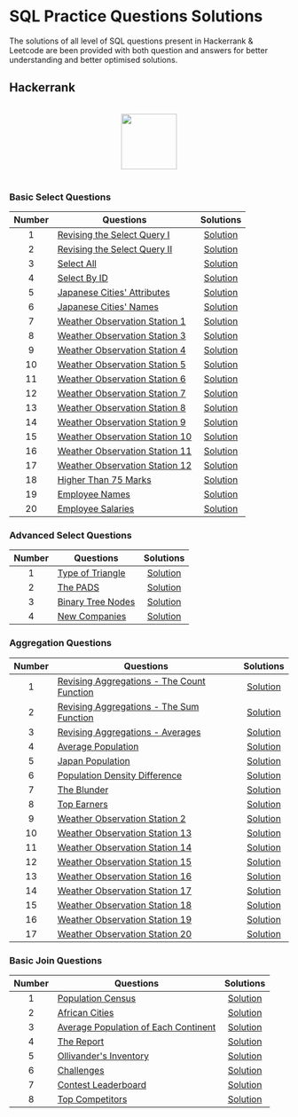 # SQL Practice Questions Solutions

The solutions of all level of SQL questions present in Hackerrank & Leetcode are been provided with both question and answers for better understanding and better optimised solutions.

## Hackerrank

<p align="center">  
	<br>
	<a href="https://www.hackerrank.com/kshibarn">
        <img height=100 src="https://hrcdn.net/community-frontend/assets/brand/logo-new-white-green-a5cb16e0ae.svg"> 
    </a>
    <br>
    <br>
</p>

### Basic Select Questions

| Number | Questions | Solutions |
|:------:|------------|:---------:|
|   1    | [Revising the Select Query I](https://www.hackerrank.com/challenges/revising-the-select-query/problem) | [Solution](https://github.com/kshibarn/SQL-Practice-Questions/blob/master/Hackerrank/Basic%20Select/Revising_the_Select_Query_I.sql)
|   2    | [Revising the Select Query II](https://www.hackerrank.com/challenges/revising-the-select-query-2/problem) | [Solution](https://github.com/kshibarn/SQL-Practice-Questions/blob/master/Hackerrank/Basic%20Select/Revising_the_Select_Query_II.sql)
|   3    | [Select All](https://www.hackerrank.com/challenges/select-all-sql/problem) | [Solution](https://github.com/kshibarn/SQL-Practice-Questions/blob/master/Hackerrank/Basic%20Select/Select_All.sql)
|   4    | [Select By ID](https://www.hackerrank.com/challenges/select-by-id/problem) | [Solution](https://github.com/kshibarn/SQL-Practice-Questions/blob/master/Hackerrank/Basic%20Select/Select_By_ID.sql)
|   5    | [Japanese Cities' Attributes](https://www.hackerrank.com/challenges/japanese-cities-attributes/problem) | [Solution](https://github.com/kshibarn/SQL-Practice-Questions/blob/master/Hackerrank/Basic%20Select/Japanese_Cities_Attributes.sql)
|   6    | [Japanese Cities' Names](https://www.hackerrank.com/challenges/japanese-cities-name/problem) | [Solution](https://github.com/kshibarn/SQL-Practice-Questions/blob/master/Hackerrank/Basic%20Select/Japanese_Cities_Names.sql)
|   7    | [Weather Observation Station 1](https://www.hackerrank.com/challenges/weather-observation-station-1/problem) | [Solution](https://github.com/kshibarn/SQL-Practice-Questions/blob/master/Hackerrank/Basic%20Select/Weather_Observation_Station_1.sql)
|   8    | [Weather Observation Station 3](https://www.hackerrank.com/challenges/weather-observation-station-3/problem) | [Solution](https://github.com/kshibarn/SQL-Practice-Questions/blob/master/Hackerrank/Basic%20Select/Weather_Observation_Station_3.sql)
|   9    | [Weather Observation Station 4](https://www.hackerrank.com/challenges/weather-observation-station-4/problem) | [Solution](https://github.com/kshibarn/SQL-Practice-Questions/blob/master/Hackerrank/Basic%20Select/Weather_Observation_Station_4.sql)
|   10   | [Weather Observation Station 5](https://www.hackerrank.com/challenges/weather-observation-station-5/problem) | [Solution](https://github.com/kshibarn/SQL-Practice-Questions/blob/master/Hackerrank/Basic%20Select/Weather_Observation_Station_5.sql)
|   11   | [Weather Observation Station 6](https://www.hackerrank.com/challenges/weather-observation-station-6/problem) | [Solution](https://github.com/kshibarn/SQL-Practice-Questions/blob/master/Hackerrank/Basic%20Select/Weather_Observation_Station_6.sql)
|   12   | [Weather Observation Station 7](https://www.hackerrank.com/challenges/weather-observation-station-7/problem) | [Solution](https://github.com/kshibarn/SQL-Practice-Questions/blob/master/Hackerrank/Basic%20Select/Weather_Observation_Station_7.sql)
|   13   | [Weather Observation Station 8](https://www.hackerrank.com/challenges/weather-observation-station-8/problem) | [Solution](https://github.com/kshibarn/SQL-Practice-Questions/blob/master/Hackerrank/Basic%20Select/Weather_Observation_Station_8.sql)
|   14   | [Weather Observation Station 9](https://www.hackerrank.com/challenges/weather-observation-station-9/problem) | [Solution](https://github.com/kshibarn/SQL-Practice-Questions/blob/master/Hackerrank/Basic%20Select/Weather_Observation_Station_9.sql)
|   15   | [Weather Observation Station 10](https://www.hackerrank.com/challenges/weather-observation-station-10/problem) | [Solution](https://github.com/kshibarn/SQL-Practice-Questions/blob/master/Hackerrank/Basic%20Select/Weather_Observation_Station_10.sql)
|   16   | [Weather Observation Station 11](https://www.hackerrank.com/challenges/weather-observation-station-11/problem) | [Solution](https://github.com/kshibarn/SQL-Practice-Questions/blob/master/Hackerrank/Basic%20Select/Weather_Observation_Station_11.sql)
|   17   | [Weather Observation Station 12](https://www.hackerrank.com/challenges/weather-observation-station-12/problem) | [Solution](https://github.com/kshibarn/SQL-Practice-Questions/blob/master/Hackerrank/Basic%20Select/Weather_Observation_Station_12.sql)
|   18   | [Higher Than 75 Marks](https://www.hackerrank.com/challenges/more-than-75-marks/problem) | [Solution](https://github.com/kshibarn/SQL-Practice-Questions/blob/master/Hackerrank/Basic%20Select/Higher_Than_75_Marks.sql)
|   19   | [Employee Names](https://www.hackerrank.com/challenges/name-of-employees/problem) | [Solution](https://github.com/kshibarn/SQL-Practice-Questions/blob/master/Hackerrank/Basic%20Select/Employees_Names.sql)
|   20   | [Employee Salaries](https://www.hackerrank.com/challenges/salary-of-employees/problem) | [Solution](https://github.com/kshibarn/SQL-Practice-Questions/blob/master/Hackerrank/Basic%20Select/Employees_Salaries.sql)

### Advanced Select Questions

| Number | Questions | Solutions |
|:------:|------------|:---------:|
|   1    | [Type of Triangle](https://www.hackerrank.com/challenges/what-type-of-triangle/problem) | [Solution](https://github.com/kshibarn/SQL-Practice-Questions/blob/master/Hackerrank/Advanced%20Select/Type_of_Triangle.sql)
|   2    | [The PADS](https://www.hackerrank.com/challenges/the-pads/problem) | [Solution](https://github.com/kshibarn/SQL-Practice-Questions/blob/master/Hackerrank/Advanced%20Select/The_Pads.sql)
|   3    | [Binary Tree Nodes](https://www.hackerrank.com/challenges/binary-search-tree-1/problem) | [Solution](https://github.com/kshibarn/SQL-Practice-Questions/blob/master/Hackerrank/Advanced%20Select/Binary_Tree_Nodes.sql)
|   4    | [New Companies](https://www.hackerrank.com/challenges/the-company/problem) | [Solution](https://github.com/kshibarn/SQL-Practice-Questions/blob/master/Hackerrank/Advanced%20Select/New_Companies.sql)

### Aggregation Questions

| Number | Questions | Solutions |
|:------:|------------|:---------:|
|   1    | [Revising Aggregations - The Count Function](https://www.hackerrank.com/challenges/revising-aggregations-the-count-function/problem) | [Solution](https://github.com/kshibarn/SQL-Practice-Questions/blob/master/Hackerrank/Aggregation/Revising%20Aggregations%20-%20The%20Count%20Function.sql)
|   2    | [Revising Aggregations - The Sum Function](https://www.hackerrank.com/challenges/revising-aggregations-sum/problem) | [Solution](https://github.com/kshibarn/SQL-Practice-Questions/blob/master/Hackerrank/Aggregation/Revising%20Aggregations%20-%20The%20Sum%20Function.sql)
|   3    | [Revising Aggregations - Averages](https://www.hackerrank.com/challenges/revising-aggregations-the-average-function/problem) | [Solution](https://github.com/kshibarn/SQL-Practice-Questions/blob/master/Hackerrank/Aggregation/Revising%20Aggregations%20-%20Averages.sql)
|   4    | [Average Population](https://www.hackerrank.com/challenges/average-population/problem) | [Solution](https://github.com/kshibarn/SQL-Practice-Questions/blob/master/Hackerrank/Aggregation/Average_Populations.sql)
|   5    | [Japan Population](https://www.hackerrank.com/challenges/japan-population/problem) | [Solution](https://github.com/kshibarn/SQL-Practice-Questions/blob/master/Hackerrank/Aggregation/Japan-Population.sql)
|   6    | [Population Density Difference](https://www.hackerrank.com/challenges/population-density-difference/problem) | [Solution](https://github.com/kshibarn/SQL-Practice-Questions/blob/master/Hackerrank/Aggregation/Population%20Density%20Difference.sql)
|   7    | [The Blunder](https://www.hackerrank.com/challenges/the-blunder/problem) | [Solution](https://github.com/kshibarn/SQL-Practice-Questions/blob/master/Hackerrank/Aggregation/The-Blunder.sql)
|   8    | [Top Earners](https://www.hackerrank.com/challenges/earnings-of-employees/problem) | [Solution](https://github.com/kshibarn/SQL-Practice-Questions/blob/master/Hackerrank/Aggregation/Top_Earners.sql)
|   9    | [Weather Observation Station 2](https://www.hackerrank.com/challenges/weather-observation-station-2/problem) | [Solution](https://github.com/kshibarn/SQL-Practice-Questions/blob/master/Hackerrank/Aggregation/Weather_Observation_Station_2.sql)
|   10   | [Weather Observation Station 13](https://www.hackerrank.com/challenges/weather-observation-station-13/problem) | [Solution](https://github.com/kshibarn/SQL-Practice-Questions/blob/master/Hackerrank/Aggregation/Weather_Observation_Station_13.sql)
|   11   | [Weather Observation Station 14](https://www.hackerrank.com/challenges/weather-observation-station-14/problem) | [Solution](https://github.com/kshibarn/SQL-Practice-Questions/blob/master/Hackerrank/Aggregation/Weather_Observation_Station_14.sql)
|   12   | [Weather Observation Station 15](https://www.hackerrank.com/challenges/weather-observation-station-15/problem) | [Solution](https://github.com/kshibarn/SQL-Practice-Questions/blob/master/Hackerrank/Aggregation/Weather_Observation_Station%20_15.sql)
|   13   | [Weather Observation Station 16](https://www.hackerrank.com/challenges/weather-observation-station-16/problem) | [Solution](https://github.com/kshibarn/SQL-Practice-Questions/blob/master/Hackerrank/Aggregation/Weather_Observation_Station_16.sql)
|   14   | [Weather Observation Station 17](https://www.hackerrank.com/challenges/weather-observation-station-17/problem) | [Solution](https://github.com/kshibarn/SQL-Practice-Questions/blob/master/Hackerrank/Aggregation/Weather_Observation_Station_17.sql)
|   15   | [Weather Observation Station 18](https://www.hackerrank.com/challenges/weather-observation-station-18/problem) | [Solution](https://github.com/kshibarn/SQL-Practice-Questions/blob/master/Hackerrank/Aggregation/Weather_Observation_Station_18.sql)
|   16   | [Weather Observation Station 19](https://www.hackerrank.com/challenges/weather-observation-station-19/problem) | [Solution](https://github.com/kshibarn/SQL-Practice-Questions/blob/master/Hackerrank/Aggregation/Weather_Observation_Station_19.sql)
|   17   | [Weather Observation Station 20](https://www.hackerrank.com/challenges/weather-observation-station-20/problem) | [Solution](https://github.com/kshibarn/SQL-Practice-Questions/blob/master/Hackerrank/Aggregation/Weather_Observation_Station_20.sql)

### Basic Join Questions

| Number | Questions | Solutions |
|:------:|------------|:---------:|
|   1    | [Population Census](https://www.hackerrank.com/challenges/asian-population/problem) | [Solution](https://github.com/kshibarn/SQL-Practice-Questions/blob/master/Hackerrank/Basic%20Join/Population_Census.sql)
|   2    | [African Cities](https://www.hackerrank.com/challenges/african-cities/problem) | [Solution](https://github.com/kshibarn/SQL-Practice-Questions/blob/master/Hackerrank/Basic%20Join/African_Cities.sql)
|   3    | [Average Population of Each Continent](https://www.hackerrank.com/challenges/average-population-of-each-continent/problem) | [Solution](https://github.com/kshibarn/SQL-Practice-Questions/blob/master/Hackerrank/Basic%20Join/Average_Population_of_Each_Continent.sql)
|   4    | [The Report](https://www.hackerrank.com/challenges/the-report/problem) | [Solution](https://github.com/kshibarn/SQL-Practice-Questions/blob/master/Hackerrank/Basic%20Join/The_Report.sql)
|   5    | [Ollivander's Inventory](https://www.hackerrank.com/challenges/harry-potter-and-wands/problem) | [Solution](https://github.com/kshibarn/SQL-Practice-Questions/blob/master/Hackerrank/Basic%20Join/Ollivander's_Inventory.sql)
|   6    | [Challenges](https://www.hackerrank.com/challenges/challenges/problem) | [Solution](https://github.com/kshibarn/SQL-Practice-Questions/blob/master/Hackerrank/Basic%20Join/Challenges.SQL)
|   7    | [Contest Leaderboard](https://www.hackerrank.com/challenges/contest-leaderboard/problem) | [Solution](https://github.com/kshibarn/SQL-Practice-Questions/blob/master/Hackerrank/Basic%20Join/Contest_Leaderboard.sql)
|   8    | [Top Competitors](https://www.hackerrank.com/challenges/full-score/problem) | [Solution](https://github.com/kshibarn/SQL-Practice-Questions/blob/master/Hackerrank/Basic%20Join/Top_Competitors.sql)